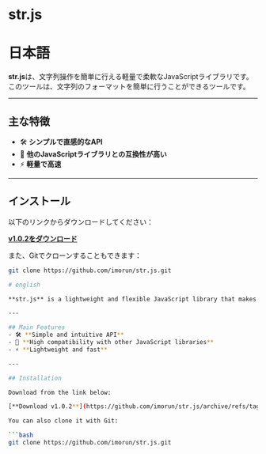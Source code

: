 # str.js

# 日本語

**str.js**は、文字列操作を簡単に行える軽量で柔軟なJavaScriptライブラリです。このツールは、文字列のフォーマットを簡単に行うことができるツールです。

---

## 主な特徴
- 🛠️ **シンプルで直感的なAPI**
- 🤝 **他のJavaScriptライブラリとの互換性が高い**
- ⚡ **軽量で高速**

---

## インストール

以下のリンクからダウンロードしてください：

[**v1.0.2をダウンロード**](https://github.com/imorun/str.js/archive/refs/tags/v1.0.2.zip)

また、Gitでクローンすることもできます：

```bash
git clone https://github.com/imorun/str.js.git

# english

**str.js** is a lightweight and flexible JavaScript library that makes string manipulation easy. This tool makes string formatting easy.

---

## Main Features
- 🛠️ **Simple and intuitive API**
- 🤝 **High compatibility with other JavaScript libraries**
- ⚡ **Lightweight and fast**

---

## Installation

Download from the link below:

[**Download v1.0.2**](https://github.com/imorun/str.js/archive/refs/tags/v1.0.2.zip)

You can also clone it with Git:

```bash
git clone https://github.com/imorun/str.js.git
